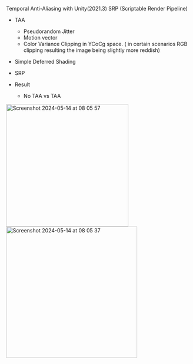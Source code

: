 Temporal Anti-Aliasing with Unity(2021.3) SRP (Scriptable Render Pipeline)

* TAA
  * Pseudorandom Jitter
  * Motion vector
  * Color Variance Clipping in YCoCg space. ( in certain scenarios RGB clipping resulting the image being slightly more reddish)
* Simple Deferred Shading
* SRP

* Result
  
  * No TAA vs TAA
  
<img width="332" alt="Screenshot 2024-05-14 at 08 05 57" src="https://github.com/zhuzhanji/TAApipeline/assets/37281560/60b2b747-54d9-453f-822a-821c84a0bc34">

<img width="356" alt="Screenshot 2024-05-14 at 08 05 37" src="https://github.com/zhuzhanji/TAApipeline/assets/37281560/03ba7bf1-6c11-45b5-98ee-2feac3263c33">
